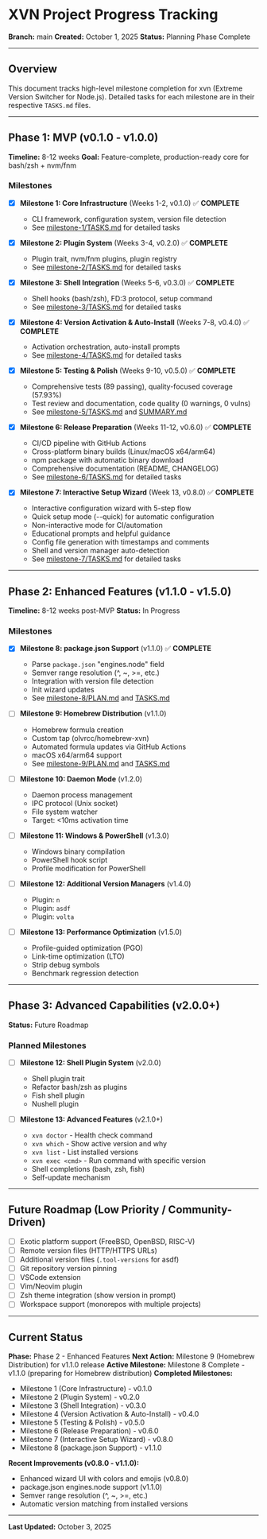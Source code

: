# XVN Project Progress Tracking

**Branch:** main
**Created:** October 1, 2025
**Status:** Planning Phase Complete

---

## Overview

This document tracks high-level milestone completion for xvn (Extreme Version Switcher for Node.js). Detailed tasks for each milestone are in their respective `TASKS.md` files.

---

## Phase 1: MVP (v0.1.0 - v1.0.0)

**Timeline:** 8-12 weeks
**Goal:** Feature-complete, production-ready core for bash/zsh + nvm/fnm

### Milestones

- [x] **Milestone 1: Core Infrastructure** (Weeks 1-2, v0.1.0) ✅ **COMPLETE**
  - CLI framework, configuration system, version file detection
  - See [milestone-1/TASKS.md](./milestone-1/TASKS.md) for detailed tasks

- [x] **Milestone 2: Plugin System** (Weeks 3-4, v0.2.0) ✅ **COMPLETE**
  - Plugin trait, nvm/fnm plugins, plugin registry
  - See [milestone-2/TASKS.md](./milestone-2/TASKS.md) for detailed tasks

- [x] **Milestone 3: Shell Integration** (Weeks 5-6, v0.3.0) ✅ **COMPLETE**
  - Shell hooks (bash/zsh), FD:3 protocol, setup command
  - See [milestone-3/TASKS.md](./milestone-3/TASKS.md) for detailed tasks

- [x] **Milestone 4: Version Activation & Auto-Install** (Weeks 7-8, v0.4.0) ✅ **COMPLETE**
  - Activation orchestration, auto-install prompts
  - See [milestone-4/TASKS.md](./milestone-4/TASKS.md) for detailed tasks

- [x] **Milestone 5: Testing & Polish** (Weeks 9-10, v0.5.0) ✅ **COMPLETE**
  - Comprehensive tests (89 passing), quality-focused coverage (57.93%)
  - Test review and documentation, code quality (0 warnings, 0 vulns)
  - See [milestone-5/TASKS.md](./milestone-5/TASKS.md) and [SUMMARY.md](./milestone-5/SUMMARY.md)

- [x] **Milestone 6: Release Preparation** (Weeks 11-12, v0.6.0) ✅ **COMPLETE**
  - CI/CD pipeline with GitHub Actions
  - Cross-platform binary builds (Linux/macOS x64/arm64)
  - npm package with automatic binary download
  - Comprehensive documentation (README, CHANGELOG)
  - See [milestone-6/TASKS.md](./milestone-6/TASKS.md) for detailed tasks

- [x] **Milestone 7: Interactive Setup Wizard** (Week 13, v0.8.0) ✅ **COMPLETE**
  - Interactive configuration wizard with 5-step flow
  - Quick setup mode (--quick) for automatic configuration
  - Non-interactive mode for CI/automation
  - Educational prompts and helpful guidance
  - Config file generation with timestamps and comments
  - Shell and version manager auto-detection
  - See [milestone-7/TASKS.md](./milestone-7/TASKS.md) for detailed tasks

---

## Phase 2: Enhanced Features (v1.1.0 - v1.5.0)

**Timeline:** 8-12 weeks post-MVP
**Status:** In Progress

### Milestones

- [x] **Milestone 8: package.json Support** (v1.1.0) ✅ **COMPLETE**
  - Parse `package.json` "engines.node" field
  - Semver range resolution (^, ~, >=, etc.)
  - Integration with version file detection
  - Init wizard updates
  - See [milestone-8/PLAN.md](./milestone-8/PLAN.md) and [TASKS.md](./milestone-8/TASKS.md)

- [ ] **Milestone 9: Homebrew Distribution** (v1.1.0)
  - Homebrew formula creation
  - Custom tap (olvrcc/homebrew-xvn)
  - Automated formula updates via GitHub Actions
  - macOS x64/arm64 support
  - See [milestone-9/PLAN.md](./milestone-9/PLAN.md) and [TASKS.md](./milestone-9/TASKS.md)

- [ ] **Milestone 10: Daemon Mode** (v1.2.0)
  - Daemon process management
  - IPC protocol (Unix socket)
  - File system watcher
  - Target: <10ms activation time

- [ ] **Milestone 11: Windows & PowerShell** (v1.3.0)
  - Windows binary compilation
  - PowerShell hook script
  - Profile modification for PowerShell

- [ ] **Milestone 12: Additional Version Managers** (v1.4.0)
  - Plugin: `n`
  - Plugin: `asdf`
  - Plugin: `volta`

- [ ] **Milestone 13: Performance Optimization** (v1.5.0)
  - Profile-guided optimization (PGO)
  - Link-time optimization (LTO)
  - Strip debug symbols
  - Benchmark regression detection

---

## Phase 3: Advanced Capabilities (v2.0.0+)

**Status:** Future Roadmap

### Planned Milestones

- [ ] **Milestone 12: Shell Plugin System** (v2.0.0)
  - Shell plugin trait
  - Refactor bash/zsh as plugins
  - Fish shell plugin
  - Nushell plugin

- [ ] **Milestone 13: Advanced Features** (v2.1.0+)
  - `xvn doctor` - Health check command
  - `xvn which` - Show active version and why
  - `xvn list` - List installed versions
  - `xvn exec <cmd>` - Run command with specific version
  - Shell completions (bash, zsh, fish)
  - Self-update mechanism

---

## Future Roadmap (Low Priority / Community-Driven)

- [ ] Exotic platform support (FreeBSD, OpenBSD, RISC-V)
- [ ] Remote version files (HTTP/HTTPS URLs)
- [ ] Additional version files (`.tool-versions` for asdf)
- [ ] Git repository version pinning
- [ ] VSCode extension
- [ ] Vim/Neovim plugin
- [ ] Zsh theme integration (show version in prompt)
- [ ] Workspace support (monorepos with multiple projects)

---

## Current Status

**Phase:** Phase 2 - Enhanced Features
**Next Action:** Milestone 9 (Homebrew Distribution) for v1.1.0 release
**Active Milestone:** Milestone 8 Complete - v1.1.0 (preparing for Homebrew distribution)
**Completed Milestones:**
- Milestone 1 (Core Infrastructure) - v0.1.0
- Milestone 2 (Plugin System) - v0.2.0
- Milestone 3 (Shell Integration) - v0.3.0
- Milestone 4 (Version Activation & Auto-Install) - v0.4.0
- Milestone 5 (Testing & Polish) - v0.5.0
- Milestone 6 (Release Preparation) - v0.6.0
- Milestone 7 (Interactive Setup Wizard) - v0.8.0
- Milestone 8 (package.json Support) - v1.1.0

**Recent Improvements (v0.8.0 - v1.1.0):**
- Enhanced wizard UI with colors and emojis (v0.8.0)
- package.json engines.node support (v1.1.0)
- Semver range resolution (^, ~, >=, etc.)
- Automatic version matching from installed versions

---

**Last Updated:** October 3, 2025
